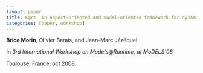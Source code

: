 ```yaml
---
layout: paper
title: K@rt, An aspect-oriented and model-oriented framework for dynamic software product lines
categories: [paper, workshop]
---
```


**Brice Morin**, Olivier Barais, and Jean-Marc Jézéquel. 

In _3rd International Workshop on Models@Runtime, at MoDELS'08_

Toulouse, France, oct 2008.
